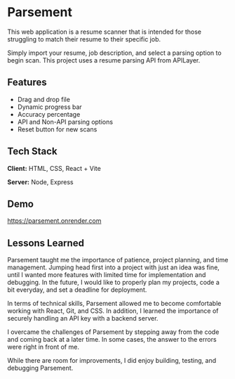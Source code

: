 
# Parsement

This web application is a resume scanner that is intended for those struggling to match their resume to their specific job.

Simply import your resume, job description, and select a parsing option to begin scan. This project uses a resume parsing API from APILayer.

## Features

- Drag and drop file
- Dynamic progress bar
- Accuracy percentage
- API and Non-API parsing options
- Reset button for new scans



## Tech Stack

**Client:** HTML, CSS, React + Vite

**Server:** Node, Express


## Demo

https://parsement.onrender.com


## Lessons Learned

Parsement taught me the importance of patience, project planning, and time management. Jumping head first into a project with just an idea was fine, until I wanted more features with limited time for implementation and debugging. In the future, I would like to properly plan my projects, code a bit everyday, and set a deadline for deployment.

In terms of technical skills, Parsement allowed me to become comfortable working with React, Git, and CSS. In addition, I learned the importance of securely handling an API key with a backend server.

I overcame the challenges of Parsement by stepping away from the code and coming back at a later time. In some cases, the answer to the errors were right in front of me.

While there are room for improvements, I did enjoy building, testing, and debugging Parsement.
